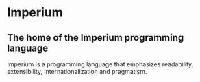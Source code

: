 # Imperium
## The home of the Imperium programming language

Imperium is a programming language that emphasizes readability, extensibility, internationalization and pragmatism.
